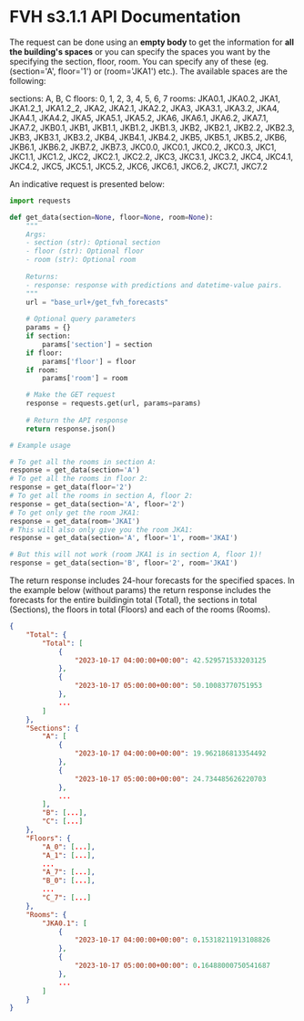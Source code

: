 # FVH s3.1.1 API Documentation

The request can be done using an **empty body** to get the information for **all the building's spaces** or you can specify the spaces you want by the specifying the section, floor, room. You can specify any of these (eg. (section='A', floor='1') or (room='JKA1') etc.). The available spaces are the following:

<!--  -->

sections: A, B, C
floors: 0, 1, 2, 3, 4, 5, 6, 7
rooms: JKA0.1, JKA0.2, JKA1, JKA1.2_1, JKA1.2_2, JKA2,
        JKA2.1, JKA2.2, JKA3, JKA3.1, JKA3.2, JKA4, JKA4.1,
        JKA4.2, JKA5, JKA5.1, JKA5.2, JKA6, JKA6.1, JKA6.2,
        JKA7.1, JKA7.2, JKB0.1, JKB1, JKB1.1, JKB1.2, JKB1.3,
        JKB2, JKB2.1, JKB2.2, JKB2.3, JKB3, JKB3.1, JKB3.2,
        JKB4, JKB4.1, JKB4.2, JKB5, JKB5.1, JKB5.2, JKB6,
        JKB6.1, JKB6.2, JKB7.2, JKB7.3, JKC0.0, JKC0.1, JKC0.2,
        JKC0.3, JKC1, JKC1.1, JKC1.2, JKC2, JKC2.1, JKC2.2,
        JKC3, JKC3.1, JKC3.2, JKC4, JKC4.1, JKC4.2, JKC5,
        JKC5.1, JKC5.2, JKC6, JKC6.1, JKC6.2, JKC7.1, JKC7.2

An indicative request is presented below:

``` python
import requests

def get_data(section=None, floor=None, room=None):
    """
    Args:
    - section (str): Optional section 
    - floor (str): Optional floor 
    - room (str): Optional room 
    
    Returns:
    - response: response with predictions and datetime-value pairs.
    """
    url = "base_url+/get_fvh_forecasts"
    
    # Optional query parameters
    params = {}
    if section:
        params['section'] = section
    if floor:
        params['floor'] = floor
    if room:
        params['room'] = room

    # Make the GET request
    response = requests.get(url, params=params)
    
    # Return the API response
    return response.json()

# Example usage

# To get all the rooms in section A:
response = get_data(section='A')
# To get all the rooms in floor 2:
response = get_data(floor='2')
# To get all the rooms in section A, floor 2:
response = get_data(section='A', floor='2')
# To get only get the room JKA1:
response = get_data(room='JKAI')
# This will also only give you the room JKA1:
response = get_data(section='A', floor='1', room='JKAI')

# But this will not work (room JKA1 is in section A, floor 1)!
response = get_data(section='B', floor='2', room='JKAI')

```

The return response includes 24-hour forecasts for the specified spaces. In the example below (without params) the return response includes the forecasts for the entire buildingin total (Total), the sections in total (Sections), the floors in total (Floors) and each of the rooms (Rooms).


``` json
{
    "Total": {
        "Total": [
            {
                "2023-10-17 04:00:00+00:00": 42.529571533203125
            },
            {
                "2023-10-17 05:00:00+00:00": 50.10083770751953
            },
            ...
        ]
    },
    "Sections": {
        "A": [
            {
                "2023-10-17 04:00:00+00:00": 19.962186813354492
            },
            {
                "2023-10-17 05:00:00+00:00": 24.734485626220703
            },
            ...
        ],
        "B": [...],
        "C": [...]
    },
    "Floors": {
        "A_0": [...],
        "A_1": [...],
        ...
        "A_7": [...],
        "B_0": [...],
        ...
        "C_7": [...]
    },
    "Rooms": {
        "JKA0.1": [
            {
                "2023-10-17 04:00:00+00:00": 0.15318211913108826
            },
            {
                "2023-10-17 05:00:00+00:00": 0.16488000750541687
            },
            ...       
        ]
    }
}
```